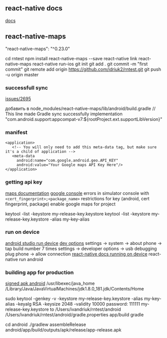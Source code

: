 ## react-native docs
[docs](https://developer.android.com/studio/run/device.html)

## react-native-maps
"react-native-maps": "^0.23.0"

cd rntest
npm install react-native-maps --save
react-native link react-native-maps
react-native run-ios
git init
git add .
git commit -m "first commit"
git remote add origin https://github.com/idriuk2/rntest.git
git push -u origin master

### successfull sync
[issues/2695](https://github.com/react-native-community/react-native-maps/issues/2695) 

добавить в node_modules/react-native-maps/lib/android/build.gradle
// This line made Gradle sync successfully
implementation "com.android.support:appcompat-v7:${rootProject.ext.supportLibVersion}"

### manifest
```
<application>
   <!-- You will only need to add this meta-data tag, but make sure it's a child of application -->
   <meta-data
     android:name="com.google.android.geo.API_KEY"
     android:value="Your Google maps API Key Here"/>
</application>
```

### getting api key
[maps documentation](https://developers.google.com/maps/documentation/android-sdk/signup)
[google console](https://console.cloud.google.com/apis/credentials?project=rntest-234913&supportedpurview=project)
errors in simulator console with ``` <cert_fingerprint>;<package_name> ```
restrictions for key (android, cert fingerprint, package)
enable google maps for project

keytool -list -keystore my-release-key.keystore
keytool -list -keystore my-release-key.keystore -alias my-key-alias

### run on device
[android studio run device](https://developer.android.com/studio/run/device.html)
[dev options](https://developer.android.com/studio/debug/dev-options.html)
settings -> system -> about phone -> tap build number 7 times
settings -> developer options -> usb debugging
plug phone -> allow connection
[react-native docs running on device](https://facebook.github.io/react-native/docs/running-on-device)
react-native run android

### building app for production
[signed apk android](https://facebook.github.io/react-native/docs/signed-apk-android)
/usr/libexec/java_home
/Library/Java/JavaVirtualMachines/jdk1.8.0_181.jdk/Contents/Home

sudo keytool -genkey -v -keystore my-release-key.keystore -alias my-key-alias -keyalg RSA -keysize 2048 -validity 10000
password: 111111
my-release-key.keystore to /Users/ivandriuk/rntest/android
/Users/ivandriuk/rntest/android/gradle.properties
app/build gradle

cd android
./gradlew assembleRelease
android/app/build/outputs/apk/release/app-release.apk


